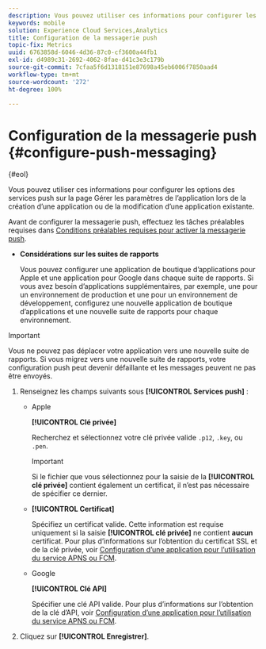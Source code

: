 ```yaml
---
description: Vous pouvez utiliser ces informations pour configurer les options des services push sur la page Gérer les paramètres de l’application lors de la création d’une application ou de la modification d’une application existante.
keywords: mobile
solution: Experience Cloud Services,Analytics
title: Configuration de la messagerie push
topic-fix: Metrics
uuid: 6763858d-6046-4d36-87c0-cf3600a44fb1
exl-id: d4989c31-2692-4062-8fae-d41c3e3c179b
source-git-commit: 7cfaa5f6d1318151e87698a45eb6006f7850aad4
workflow-type: tm+mt
source-wordcount: '272'
ht-degree: 100%

---
```


# Configuration de la messagerie push {#configure-push-messaging}

{#eol}

Vous pouvez utiliser ces informations pour configurer les options des services push sur la page Gérer les paramètres de l’application lors de la création d’une application ou de la modification d’une application existante.

Avant de configurer la messagerie push, effectuez les tâches préalables requises dans [Conditions préalables requises pour activer la messagerie push](/help/using/c-manage-app-settings/c-mob-confg-app/configure-push-messaging/prerequisites-push-messaging.md).

* **Considérations sur les suites de rapports**

   Vous pouvez configurer une application de boutique d’applications pour Apple et une application pour Google dans chaque suite de rapports. Si vous avez besoin d’applications supplémentaires, par exemple, une pour un environnement de production et une pour un environnement de développement, configurez une nouvelle application de boutique d’applications et une nouvelle suite de rapports pour chaque environnement.

>[!IMPORTANT]
>
>Vous ne pouvez pas déplacer votre application vers une nouvelle suite de rapports. Si vous migrez vers une nouvelle suite de rapports, votre configuration push peut devenir défaillante et les messages peuvent ne pas être envoyés.

1. Renseignez les champs suivants sous **[!UICONTROL Services push]** :

   * Apple

      **[!UICONTROL Clé privée]**

      Recherchez et sélectionnez votre clé privée valide `.p12`, `.key`, ou `.pen`.

      >[!IMPORTANT]
      >Si le fichier que vous sélectionnez pour la saisie de la **[!UICONTROL clé privée]** contient également un certificat, il n’est pas nécessaire de spécifier ce dernier.

   * **[!UICONTROL Certificat]**

      Spécifiez un certificat valide. Cette information est requise uniquement si la saisie **[!UICONTROL clé privée]** ne contient **aucun** certificat. Pour plus d’informations sur l’obtention du certificat SSL et de la clé privée, voir [Configuration d’une application pour l’utilisation du service APNS ou FCM](/help/using/c-manage-app-settings/c-mob-confg-app/configure-push-messaging/configure-app-apns-gcm.md).

   * Google

      **[!UICONTROL Clé API]**

      Spécifier une clé API valide. Pour plus d’informations sur l’obtention de la clé d’API, voir [Configuration d’une application pour l’utilisation du service APNS ou FCM](/help/using/c-manage-app-settings/c-mob-confg-app/configure-push-messaging/configure-app-apns-gcm.md).

2. Cliquez sur **[!UICONTROL Enregistrer]**.
